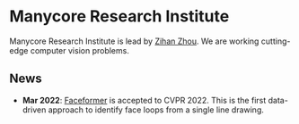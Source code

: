 # Manycore Research Institute 

Manycore Research Institute is lead by [Zihan Zhou](https://zihan-z.github.io/). We are working cutting-edge computer vision problems.

## News

* **Mar 2022**: [Faceformer](https://manycore-research.github.io/faceformer/) is accepted to CVPR 2022. This is the first data-driven approach to identify face loops from a single line drawing.
